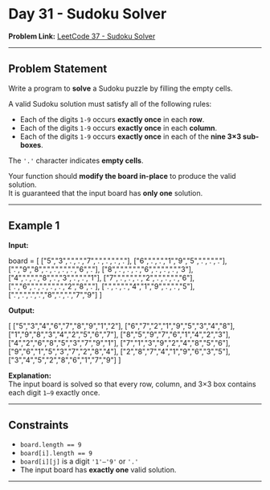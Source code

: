 # Day 31 - Sudoku Solver

**Problem Link:** [LeetCode 37 - Sudoku Solver](https://leetcode.com/problems/sudoku-solver/)

---

## Problem Statement

Write a program to **solve** a Sudoku puzzle by filling the empty cells.

A valid Sudoku solution must satisfy all of the following rules:

- Each of the digits `1-9` occurs **exactly once** in each **row**.  
- Each of the digits `1-9` occurs **exactly once** in each **column**.  
- Each of the digits `1-9` occurs **exactly once** in each of the **nine 3×3 sub-boxes**.  

The `'.'` character indicates **empty cells**.

Your function should **modify the board in-place** to produce the valid solution.  
It is guaranteed that the input board has **only one** solution.

---

## Example 1

**Input:**

board = [
["5","3",".",".","7",".",".",".","."],
["6",".",".","1","9","5",".",".","."],
[".","9","8",".",".",".",".","6","."],
["8",".",".",".","6",".",".",".","3"],
["4",".",".","8",".","3",".",".","1"],
["7",".",".",".","2",".",".",".","6"],
[".","6",".",".",".",".","2","8","."],
[".",".",".","4","1","9",".",".","5"],
[".",".",".",".","8",".",".","7","9"]
]


**Output:**


[
["5","3","4","6","7","8","9","1","2"],
["6","7","2","1","9","5","3","4","8"],
["1","9","8","3","4","2","5","6","7"],
["8","5","9","7","6","1","4","2","3"],
["4","2","6","8","5","3","7","9","1"],
["7","1","3","9","2","4","8","5","6"],
["9","6","1","5","3","7","2","8","4"],
["2","8","7","4","1","9","6","3","5"],
["3","4","5","2","8","6","1","7","9"]
]


**Explanation:**  
The input board is solved so that every row, column, and 3×3 box contains each digit `1–9` exactly once.

---

## Constraints

- `board.length == 9`  
- `board[i].length == 9`  
- `board[i][j]` is a digit `'1'–'9'` or `'.'`  
- The input board has **exactly one** valid solution.

---


